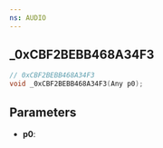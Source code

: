 ```yaml
---
ns: AUDIO
---
```

## _0xCBF2BEBB468A34F3

```c
// 0xCBF2BEBB468A34F3
void _0xCBF2BEBB468A34F3(Any p0);
```

## Parameters
* **p0**:
